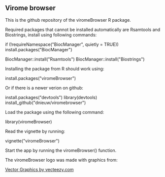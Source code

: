 ## Virome browser

This is the github repository of the viromeBrowser R package.

Required packages that cannot be installed automatically are Rsamtools and Biostrings, install using following commands:

if (!requireNamespace("BiocManager", quietly = TRUE))
    install.packages("BiocManager")

BiocManager::install("Rsamtools")
BiocManager::install("Biostrings")

Installing the package from R should work using:

install.packages("viromeBrowser")

Or if there is a newer verion on github:

install.packages("devtools")
library(devtools)
install_github("dnieuw/viromebrowser")

Load the package using the following command:

library(viromeBrowser)

Read the vignette by running:

vignette("viromeBrowser")

Start the app by running the viromeBrowser() function.

The viromeBrowser logo was made with graphics from:

<a href="https://www.vecteezy.com">Vector Graphics by vecteezy.com</a>
